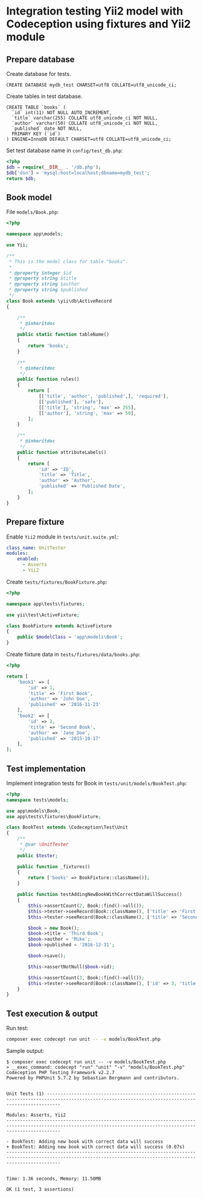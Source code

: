 # Integration testing Yii2 model with Codeception using fixtures and Yii2 module

## Prepare database

Create database for tests.
```mysql
CREATE DATABASE mydb_test CHARSET=utf8 COLLATE=utf8_unicode_ci;
```

Create tables in test database.
```mysql
CREATE TABLE `books` (
  `id` int(11) NOT NULL AUTO_INCREMENT,
  `title` varchar(255) COLLATE utf8_unicode_ci NOT NULL,
  `author` varchar(50) COLLATE utf8_unicode_ci NOT NULL,
  `published` date NOT NULL,
  PRIMARY KEY (`id`)
) ENGINE=InnoDB DEFAULT CHARSET=utf8 COLLATE=utf8_unicode_ci;
```

Set test database name in `config/test_db.php`:
```php
<?php
$db = require(__DIR__ . '/db.php');
$db['dsn'] = 'mysql:host=localhost;dbname=mydb_test';
return $db;
```

## Book model

File `models/Book.php`:
```php
<?php

namespace app\models;

use Yii;

/**
 * This is the model class for table "books".
 *
 * @property integer $id
 * @property string $title
 * @property string $author
 * @property string $published
 */
class Book extends \yii\db\ActiveRecord
{

    /**
     * @inheritdoc
     */
    public static function tableName()
    {
        return 'books';
    }

    /**
     * @inheritdoc
     */
    public function rules()
    {
        return [
            [['title', 'author', 'published',], 'required'],
            [['published'], 'safe'],
            [['title'], 'string', 'max' => 255],
            [['author'], 'string', 'max' => 50],
        ];
    }

    /**
     * @inheritdoc
     */
    public function attributeLabels()
    {
        return [
            'id' => 'ID',
            'title' => 'Title',
            'author' => 'Author',
            'published' => 'Published Date',
        ];
    }
}
```

## Prepare fixture

Enable `Yii2` module in `tests/unit.suite.yml`:
```yaml
class_name: UnitTester
modules:
    enabled:
      - Asserts
      - Yii2
```

Create `tests/fixtures/BookFixture.php`:
```php
<?php

namespace app\tests\fixtures;

use yii\test\ActiveFixture;

class BookFixture extends ActiveFixture
{
    public $modelClass = 'app\models\Book';
}
```

Create fixture data in `tests/fixtures/data/books.php`:
```php
<?php

return [
    'book1' => [
        'id' => 1,
        'title' => 'First Book',
        'author' => 'John Doe',
        'published' => '2016-11-23'
    ],
    'book2' => [
        'id' => 2,
        'title' => 'Second Book',
        'author' => 'Jane Doe',
        'published' => '2015-10-17'
    ],
];
```

## Test implementation

Implement integration tests for Book in `tests/unit/models/BookTest.php`:
```php
<?php
namespace tests\models;

use app\models\Book;
use app\tests\fixtures\BookFixture;

class BookTest extends \Codeception\Test\Unit
{
    /**
     * @var \UnitTester
     */
    public $tester;

    public function _fixtures()
    {
        return ['books' => BookFixture::className()];
    }

    public function testAddingNewBookWithCorrectDataWillSuccess()
    {
        $this->assertCount(2, Book::find()->all());
        $this->tester->seeRecord(Book::className(), ['title' => 'First Book']);
        $this->tester->seeRecord(Book::className(), ['title' => 'Second Book']);

        $book = new Book();
        $book->title = 'Third Book';
        $book->author = 'Mike';
        $book->published = '2016-12-31';

        $book->save();

        $this->assertNotNull($book->id);

        $this->assertCount(3, Book::find()->all());
        $this->tester->seeRecord(Book::className(), ['id' => 3, 'title' => 'Third Book']);
    }
}
```

## Test execution & output

Run test:
```sh
composer exec codecept run unit -- -v models/BookTest.php
```

Sample output:
```
$ composer exec codecept run unit -- -v models/BookTest.php
> __exec_command: codecept "run" "unit" "-v" "models/BookTest.php"
Codeception PHP Testing Framework v2.2.7
Powered by PHPUnit 5.7.2 by Sebastian Bergmann and contributors.


Unit Tests (1) -------------------------------------------------------------------------------------------------------------------------------------------------

Modules: Asserts, Yii2
----------------------------------------------------------------------------------------------------------------------------------------------------------------

- BookTest: Adding new book with correct data will success
+ BookTest: Adding new book with correct data will success (0.07s)
----------------------------------------------------------------------------------------------------------------------------------------------------------------


Time: 1.36 seconds, Memory: 11.50MB

OK (1 test, 3 assertions)

```
